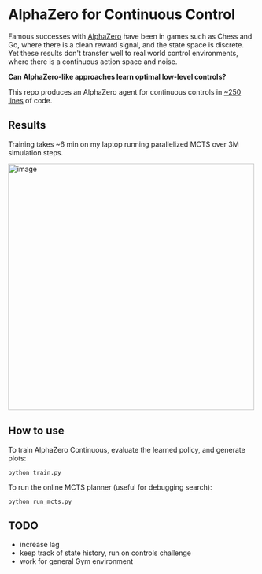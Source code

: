 # AlphaZero for Continuous Control

Famous successes with [AlphaZero](https://arxiv.org/abs/1712.01815) have been in games such as Chess and Go, where there is a clean reward signal, and the state space is discrete. Yet these results don't transfer well to real world control environments, where there is a continuous action space and noise.

**Can AlphaZero-like approaches learn optimal low-level controls?**

This repo produces an AlphaZero agent for continuous controls in [~250 lines](https://github.com/ellenjxu/mcts-control/blob/main/train.py) of code.

## Results

Training takes ~6 min on my laptop running parallelized MCTS over 3M simulation steps.

<img src="https://github.com/user-attachments/assets/66961a05-b9bc-4502-b3a0-ffde95c19417" alt="image" width="500">

## How to use

To train AlphaZero Continuous, evaluate the learned policy, and generate plots:

```
python train.py
```

To run the online MCTS planner (useful for debugging search):

```
python run_mcts.py
```

## TODO
- increase lag
- keep track of state history, run on controls challenge
- work for general Gym environment
